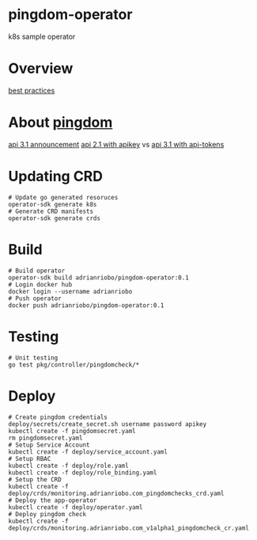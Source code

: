 # pingdom-operator
k8s sample operator

# Overview

[best practices](https://blog.openshift.com/kubernetes-operators-best-practices/)  

# About [pingdom](https://my.pingdom.com/)

[api 3.1 announcement](https://royal.pingdom.com/announcing-the-pingdom-api-3-1/)
[api 2.1 with apikey](https://my.pingdom.com/app/account/appkeys) vs [api 3.1 with api-tokens](https://my.pingdom.com/app/api-tokens)

# Updating CRD

```
# Update go generated resoruces
operator-sdk generate k8s
# Generate CRD manifests
operator-sdk generate crds
```

# Build

```
# Build operator
operator-sdk build adrianriobo/pingdom-operator:0.1
# Login docker hub
docker login --username adrianriobo
# Push operator
docker push adrianriobo/pingdom-operator:0.1
```
# Testing 

```
# Unit testing 
go test pkg/controller/pingdomcheck/*
```

# Deploy

```
# Create pingdom credentials
deploy/secrets/create_secret.sh username password apikey
kubectl create -f pingdomsecret.yaml
rm pingdomsecret.yaml
# Setup Service Account
kubectl create -f deploy/service_account.yaml  
# Setup RBAC  
kubectl create -f deploy/role.yaml
kubectl create -f deploy/role_binding.yaml
# Setup the CRD
kubectl create -f deploy/crds/monitoring.adrianriobo.com_pingdomchecks_crd.yaml
# Deploy the app-operator
kubectl create -f deploy/operator.yaml
# Deploy pingdom check
kubectl create -f deploy/crds/monitoring.adrianriobo.com_v1alpha1_pingdomcheck_cr.yaml
```
